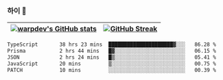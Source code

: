 
### 하이 👋
[![warpdev's GitHub stats](https://github-readme-stats.vercel.app/api?username=warpdev&show_icons=true&theme=vue-dark)](#) |[![GitHub Streak](https://github-readme-streak-stats.herokuapp.com/?user=warpdev&theme=dark)](#)
--- | --- |
<!--START_SECTION:waka-->

```txt
TypeScript       38 hrs 23 mins  █████████████████████▓░░░   86.28 %
Prisma           2 hrs 44 mins   █▓░░░░░░░░░░░░░░░░░░░░░░░   06.15 %
JSON             2 hrs 24 mins   █▒░░░░░░░░░░░░░░░░░░░░░░░   05.41 %
JavaScript       20 mins         ▒░░░░░░░░░░░░░░░░░░░░░░░░   00.75 %
PATCH            10 mins         ░░░░░░░░░░░░░░░░░░░░░░░░░   00.39 %
```

<!--END_SECTION:waka-->

<!--
**warpdev/warpdev** is a ✨ _special_ ✨ repository because its `README.md` (this file) appears on your GitHub profile.

Here are some ideas to get you started:

- 🔭 I’m currently working on ...
- 🌱 I’m currently learning ...
- 👯 I’m looking to collaborate on ...
- 🤔 I’m looking for help with ...
- 💬 Ask me about ...
- 📫 How to reach me: ...
- 😄 Pronouns: ...
- ⚡ Fun fact: ...
-->
